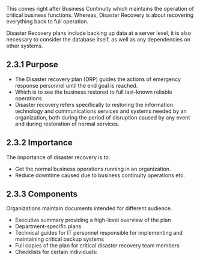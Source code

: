 
This comes right after Business Continuity which maintains the operation of critical business functions. Whereas, Disaster Recovery is about recovering everything back to full operation.

Disaster Recovery plans include backing up data at a server level, it is also necessary to consider the database itself, as well as any dependencies on other systems.

## 2.3.1 Purpose 

- The Disaster recovery plan (DRP) guides the actions of emergency response personnel until the end goal is reached.
- Which is to see the business restored to full last-known reliable operations.
- Disaster recovery refers specifically to restoring the information technology and communications services and systems needed by an organization, both during the period of disruption caused by any event and during restoration of normal services.

## 2.3.2 Importance 

The importance of disaster recovery is to:

- Get the normal business operations running in an organization.
- Reduce downtime caused due to business continuity operations etc.

## 2.3.3 Components 

Organizations maintain documents intended for different audience.

-   Executive summary providing a high-level overview of the plan
-   Department-specific plans
-   Technical guides for IT personnel responsible for implementing and maintaining critical backup systems
-   Full copies of the plan for critical disaster recovery team members
-   Checklists for certain individuals:
